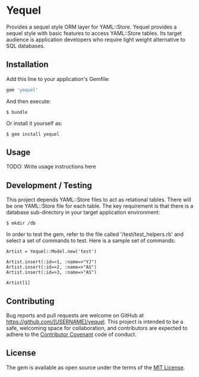 # Yequel

Provides a sequel style ORM layer for YAML::Store.
Yequel provides a sequel style with basic features to access YAML::Store tables.  Its target audience is application developers who require light weight alternative to SQL databases.

## Installation

Add this line to your application's Gemfile:

```ruby
gem 'yequel'
```

And then execute:

    $ bundle

Or install it yourself as:

    $ gem install yequel

## Usage

TODO: Write usage instructions here

## Development / Testing

This project depends YAML::Store files to act as relational tables. There will be one YAML::Store file for each table. The key requirement is that there is a database sub-directory in your target application environment:

```
$ mkdir /db
``` 

In order to test the gem, refer to the file called '/test/test_helpers.rb' and select a set of commands to test. Here is a sample set of commands:
```
Artist = Yequel::Model.new('test')

Artist.insert(:id=>1, :name=>"YJ")
Artist.insert(:id=>2, :name=>"AS")
Artist.insert(:id=>3, :name=>"AS")

Artist[1]
``` 
 

## Contributing

Bug reports and pull requests are welcome on GitHub at https://github.com/[USERNAME]/yequel. This project is intended to be a safe, welcoming space for collaboration, and contributors are expected to adhere to the [Contributor Covenant](http://contributor-covenant.org) code of conduct.


## License

The gem is available as open source under the terms of the [MIT License](http://opensource.org/licenses/MIT).

